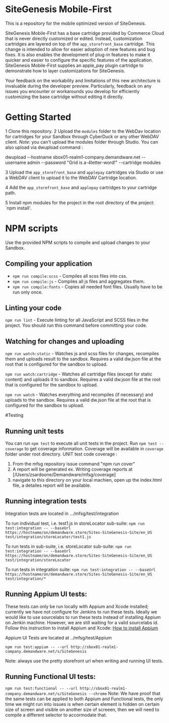 # SiteGenesis Mobile-First

This is a repository for the mobile optimized version of SiteGenesis.

SiteGenesis Mobile-First has a base cartridge provided by Commerce Cloud that is never directly customized or edited. Instead, customization cartridges are layered on top of the `app_storefront_base` cartridge. This change is intended to allow for easier adoption of new features and bug fixes. It is also enables the development of plug-in features to make it quicker and easier to configure the specific features of the application.
SiteGenesis Mobile-First supplies an apple_pay plugin cartridge to demonstrate how to layer customizations for SiteGenesis.

Your feedback on the workability and limitations of this new architecture is invaluable during the developer preview. Particularly, feedback on any issues you encounter or workarounds you develop for efficiently customizing the base cartridge without editing it directly.

# Getting Started

1 Clone this repository.
2 Upload the `modules` folder to the WebDav location for cartridges for your Sandbox through CyberDuck or any other WebDAV client.
*Note:* you can't upload the modules folder through Studio. You can also upload via dwupload command :

dwupload --hostname sbox01-realm1-company.demandware.net --username admin --password "Grid is a-4letter-word!" --cartridge modules

3 Upload the `app_storefront_base` and `applepay` cartridges via Studio or use a WebDAV client to upload it to the WebDAV Cartridge location.

4 Add the `app_storefront_base` and `applepay` cartridges to your cartridge path.

5 Install npm modules for the project in the root directory of the project: `npm install'.


# NPM scripts
Use the provided NPM scripts to compile and upload changes to your Sandbox.

## Compiling your application

* `npm run compile:scss` - Compiles all scss files into css.
* `npm run compile:js` - Compiles all js files and aggregates them.
* `npm run compile:fonts` - Copies all needed font files. Usually have to be run only once.

## Linting your code

`npm run lint` - Execute linting for all JavaScript and SCSS files in the project. You should run this command before committing your code.

## Watching for changes and uploading

`npm run watch:static` - Watches js and scss files for changes, recompiles them and uploads result to the sandbox. Requires a valid dw.json file at the root that is configured for the sandbox to upload.

`npm run watch:cartridge` - Watches all cartridge files (except for static content) and uploads it to sandbox. Requires a valid dw.json file at the root that is configured for the sandbox to upload.

`npm run watch` - Watches everything and recompiles (if necessary) and uploads to the sandbox. Requires a valid dw.json file at the root that is configured for the sandbox to upload.

#Testing
## Running unit tests

You can run `npm test` to execute all unit tests in the project. Run `npm test --coverage` to get coverage information. Coverage will be available in `coverage` folder under root directory.
UNIT test code coverage : 
1. From the mfsg repository issue command "npm run cover"
2. A report will be generated ex. Writing coverage reports at [/Users/zsardoone/Demandware/mfsg/coverage]
3. navigate to this directory on your local machien, open up the index.html file, a detailes report will be available. 

## Running integration tests
Integration tests are located in .../mfsg/test/integration

To run individual test, i.e. test1.js in storeLocator sub-suite:
`npm run test:integration -- --baseUrl https://hostname/on/demandware.store/Sites-SiteGenesis-Site/en_US test/integration/storeLocator/test1.js`

To run tests in sub-suite, i.e. storeLocator sub-suite:
`npm run test:integration -- --baseUrl https://hostname/on/demandware.store/Sites-SiteGenesis-Site/en_US test/integration/storeLocator`

To run tests in integration suite:
`npm run test:integration -- --baseUrl https://hostname/on/demandware.store/Sites-SiteGenesis-Site/en_US test/integration/*`

## Running Appium UI tests:
These tests can only be run locally with Appium and Xcode installed; currently we have not configure for Jenkins to run these tests. Ideally we would like to use sourcelabs to run these tests instead of installing Appium on Jenkin machine. However, we are still waiting for a valid sourcelabs id.
Follow this instruction to install Appium and Xcode:
[How to install Appium](https://intranet.demandware.com/confluence/display/ENG/How+to+Configure+Appium+for+MFSG)

Appium UI Tests are located at ../mfsg/test/Appium

`npm run test:appium -- --url http://sbox01-realm1-company.demandware.net/s/SiteGenesis`

Note: always use the pretty storefront url when writing and running UI tests.

## Running Functional UI tests:
`npm run test:functional -- --url http://sbox01-realm1-company.demandware.net/s/SiteGenesis --chrome`
Note: We have proof that the same tests can be applied to both Appium and Functional tests, the only time we might run into issues is when certain element is hidden on certain size of screen and visible on another size of screeen, then we will need to compile a different selector to accormodate that.